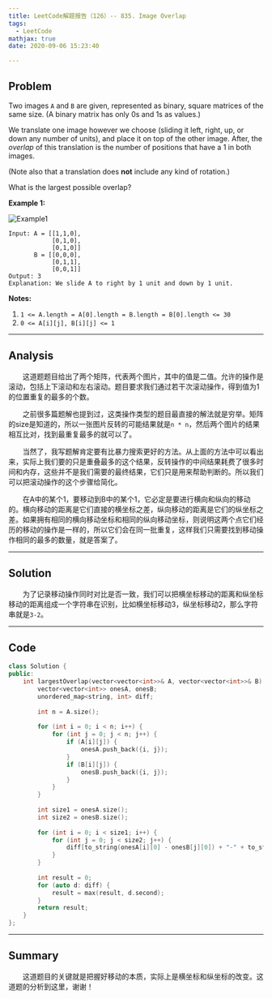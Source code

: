 ```yaml
---
title: LeetCode解题报告（126）-- 835. Image Overlap
tags:
  - LeetCode
mathjax: true
date: 2020-09-06 15:23:40

---
```


## Problem

Two images `A` and `B` are given, represented as binary, square matrices of the same size.  (A binary matrix has only 0s and 1s as values.)

We translate one image however we choose (sliding it left, right, up, or down any number of units), and place it on top of the other image.  After, the *overlap* of this translation is the number of positions that have a 1 in both images.

(Note also that a translation does **not** include any kind of rotation.)

What is the largest possible overlap?

<!-- more -->

**Example 1:**

![Example1](https://assets.leetcode.com/uploads/2019/12/18/q2-e1.png)

```
Input: A = [[1,1,0],
            [0,1,0],
            [0,1,0]]
       B = [[0,0,0],
            [0,1,1],
            [0,0,1]]
Output: 3
Explanation: We slide A to right by 1 unit and down by 1 unit.
```

**Notes:** 

1. `1 <= A.length = A[0].length = B.length = B[0].length <= 30`
2. `0 <= A[i][j], B[i][j] <= 1`

------

## Analysis

&emsp;&emsp;这道题题目给出了两个矩阵，代表两个图片，其中的值是二值。允许的操作是滚动，包括上下滚动和左右滚动。题目要求我们通过若干次滚动操作，得到值为1的位置重复的最多的个数。

&emsp;&emsp;之前很多篇题解也提到过，这类操作类型的题目最直接的解法就是穷举。矩阵的size是知道的，所以一张图片反转的可能结果就是`n * n`，然后两个图片的结果相互比对，找到最重复最多的就可以了。

&emsp;&emsp;当然了，我写题解肯定要有比暴力搜索更好的方法。从上面的方法中可以看出来，实际上我们要的只是重叠最多的这个结果，反转操作的中间结果耗费了很多时间和内存，这些并不是我们需要的最终结果，它们只是用来帮助判断的。所以我们可以把滚动操作的这个步骤给简化。

&emsp;&emsp;在A中的某个1，要移动到B中的某个1，它必定是要进行横向和纵向的移动的。横向移动的距离是它们直接的横坐标之差，纵向移动的距离是它们的纵坐标之差。如果拥有相同的横向移动坐标和相同的纵向移动坐标，则说明这两个点它们经历的移动的操作是一样的，所以它们会在同一批重复，这样我们只需要找到移动操作相同的最多的数量，就是答案了。

------

## Solution

&emsp;&emsp;为了记录移动操作同时对比是否一致，我们可以把横坐标移动的距离和纵坐标移动的距离组成一个字符串在识别，比如横坐标移动3，纵坐标移动2，那么字符串就是`3-2`。

------

## Code

```c++
class Solution {
public:
    int largestOverlap(vector<vector<int>>& A, vector<vector<int>>& B) {
        vector<vector<int>> onesA, onesB;
        unordered_map<string, int> diff;
        
        int n = A.size();
        
        for (int i = 0; i < n; i++) {
            for (int j = 0; j < n; j++) {
                if (A[i][j]) {
                    onesA.push_back({i, j});
                }
                if (B[i][j]) {
                    onesB.push_back({i, j});
                }
            }
        }
        
        int size1 = onesA.size();
        int size2 = onesB.size();
        
        for (int i = 0; i < size1; i++) {
            for (int j = 0; j < size2; j++) {
                diff[to_string(onesA[i][0] - onesB[j][0]) + "-" + to_string(onesA[i][1] - onesB[j][1])]++;
            }
        }
        
        int result = 0;
        for (auto d: diff) {
            result = max(result, d.second);
        }
        return result;
    }
};
```

------

## Summary

&emsp;&emsp;这道题目的关键就是把握好移动的本质，实际上是横坐标和纵坐标的改变。这道题的分析到这里，谢谢！
